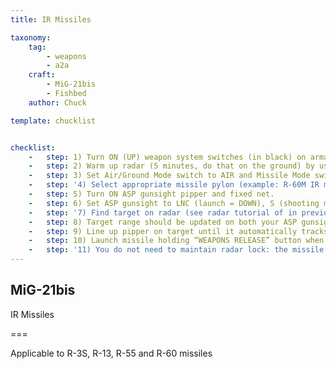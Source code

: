 ```yaml
---
title: IR Missiles

taxonomy:
    tag:
        - weapons
        - a2a
    craft:
        - MiG-21bis
        - Fishbed
    author: Chuck

template: chucklist


checklist:
    -   step: 1) Turn ON (UP) weapon system switches (in black) on armament panel.
    -   step: 2) Warm up radar (5 minutes, do that on the ground) by using the radar mode switch to STANDBY (middle position). Then, set radar mode to ON (UP position) and LOW ALT switch to middle position.
    -   step: 3) Set Air/Ground Mode switch to AIR and Missile Mode switch to IR (UP).
    -   step: '4) Select appropriate missile pylon (example: R-60M IR missile on outer left pylon, select pylon 3). NOTE: 1-2 and 3-4 fire 2 missiles in quick succession.'
    -   step: 5) Turn ON ASP gunsight pipper and fixed net.
    -   step: 6) Set ASP gunsight to LNC (launch = DOWN), S (shooting mode = UP), AUT (automatic = UP) and CC (ASP MISSILE Mode).
    -   step: '7) Find target on radar (see radar tutorial of in previous section), slew your TDC on it and lock it with the RADAR LOCK button on your stick to get its position.<br /> NOTE: You do not aim with your radar.'
    -   step: 8) Target range should be updated on both your ASP gunsight (see next page for details) and radar “CHASE” mode screen.
    -   step: 9) Line up pipper on target until it automatically tracks the target. You should hear a lock tone and see a green light based on IR missile type.
    -   step: 10) Launch missile holding “WEAPONS RELEASE” button when you are in lethal missile range.
    -   step: '11) You do not need to maintain radar lock: the missile will track the target on its own. Fire and forget!'
---
```


## MiG-21bis 
IR Missiles

===
  
Applicable to R-3S, R-13, R-55 and R-60 missiles
